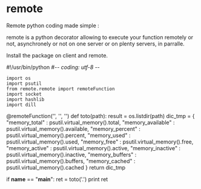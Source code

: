 # remote
Remote python coding made simple :

remote is a python decorator allowing to execute your function remotely or not, asynchronely or not on one server or  on plenty servers, in parralle.


Install the package on client and remote.

#!/usr/bin/python
#-*- coding: utf-8 -*-


    import os
    import psutil
    from remote.remote import remoteFunction
    import socket
    import hashlib
    import dill




@remoteFunction('', '', '')
def toto(path):
    result = os.listdir(path)
    dic_tmp = {
            "memory_total"   : psutil.virtual_memory().total,
            "memory_available" : psutil.virtual_memory().available,
            "memory_percent" : psutil.virtual_memory().percent,
            "memory_used" : psutil.virtual_memory().used,
            "memory_free" : psutil.virtual_memory().free,
            "memory_active" : psutil.virtual_memory().active,
            "memory_inactive" : psutil.virtual_memory().inactive,
            "memory_buffers" : psutil.virtual_memory().buffers,
            "memory_cached" : psutil.virtual_memory().cached
            }
    return dic_tmp



if __name__ == "__main__":
    ret = toto('.')
    print ret
